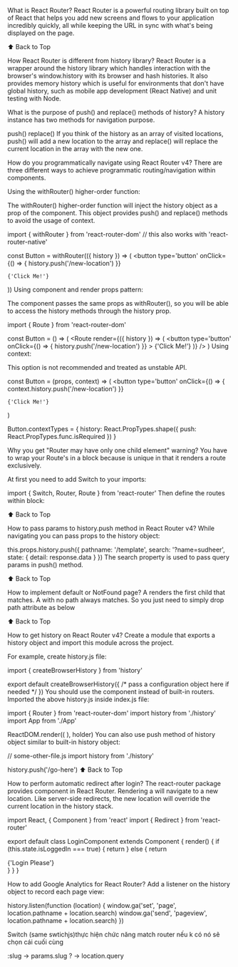 What is React Router?
React Router is a powerful routing library built on top of React that helps you add new screens and flows to your application incredibly quickly, all while keeping the URL in sync with what's being displayed on the page.

⬆ Back to Top

How React Router is different from history library?
React Router is a wrapper around the history library which handles interaction with the browser's window.history with its browser and hash histories. It also provides memory history which is useful for environments that don't have global history, such as mobile app development (React Native) and unit testing with Node.


What is the purpose of push() and replace() methods of history?
A history instance has two methods for navigation purpose.

push()
replace()
If you think of the history as an array of visited locations, push() will add a new location to the array and replace() will replace the current location in the array with the new one.


How do you programmatically navigate using React Router v4?
There are three different ways to achieve programmatic routing/navigation within components.

Using the withRouter() higher-order function:

The withRouter() higher-order function will inject the history object as a prop of the component. This object provides push() and replace() methods to avoid the usage of context.

import { withRouter } from 'react-router-dom' // this also works with 'react-router-native'

const Button = withRouter(({ history }) => (
  <button
    type='button'
    onClick={() => { history.push('/new-location') }}
  >
    {'Click Me!'}
  </button>
))
Using <Route> component and render props pattern:

The <Route> component passes the same props as withRouter(), so you will be able to access the history methods through the history prop.

import { Route } from 'react-router-dom'

const Button = () => (
  <Route render={({ history }) => (
    <button
      type='button'
      onClick={() => { history.push('/new-location') }}
    >
      {'Click Me!'}
    </button>
  )} />
)
Using context:

This option is not recommended and treated as unstable API.

const Button = (props, context) => (
  <button
    type='button'
    onClick={() => {
      context.history.push('/new-location')
    }}
  >
    {'Click Me!'}
  </button>
)

Button.contextTypes = {
  history: React.PropTypes.shape({
    push: React.PropTypes.func.isRequired
  })
}

Why you get "Router may have only one child element" warning?
You have to wrap your Route's in a <Switch> block because <Switch> is unique in that it renders a route exclusively.

At first you need to add Switch to your imports:

import { Switch, Router, Route } from 'react-router'
Then define the routes within <Switch> block:

<Router>
  <Switch>
    <Route {/* ... */} />
    <Route {/* ... */} />
  </Switch>
</Router>
⬆ Back to Top

How to pass params to history.push method in React Router v4?
While navigating you can pass props to the history object:

this.props.history.push({
  pathname: '/template',
  search: '?name=sudheer',
  state: { detail: response.data }
})
The search property is used to pass query params in push() method.

⬆ Back to Top

How to implement default or NotFound page?
A <Switch> renders the first child <Route> that matches. A <Route> with no path always matches. So you just need to simply drop path attribute as below

<Switch>
  <Route exact path="/" component={Home}/>
  <Route path="/user" component={User}/>
  <Route component={NotFound} />
</Switch>
⬆ Back to Top

How to get history on React Router v4?
Create a module that exports a history object and import this module across the project.

For example, create history.js file:

import { createBrowserHistory } from 'history'

export default createBrowserHistory({
  /* pass a configuration object here if needed */
})
You should use the <Router> component instead of built-in routers. Imported the above history.js inside index.js file:

import { Router } from 'react-router-dom'
import history from './history'
import App from './App'

ReactDOM.render((
  <Router history={history}>
    <App />
  </Router>
), holder)
You can also use push method of history object similar to built-in history object:

// some-other-file.js
import history from './history'

history.push('/go-here')
⬆ Back to Top

How to perform automatic redirect after login?
The react-router package provides <Redirect> component in React Router. Rendering a <Redirect> will navigate to a new location. Like server-side redirects, the new location will override the current location in the history stack.

import React, { Component } from 'react'
import { Redirect } from 'react-router'

export default class LoginComponent extends Component {
  render() {
    if (this.state.isLoggedIn === true) {
      return <Redirect to="/your/redirect/page" />
    } else {
      return <div>{'Login Please'}</div>
    }
  }
}

How to add Google Analytics for React Router?
Add a listener on the history object to record each page view:

history.listen(function (location) {
  window.ga('set', 'page', location.pathname + location.search)
  window.ga('send', 'pageview', location.pathname + location.search)
})

Switch (same swtichjs)thực hiện chức năng match router nếu k có nó sẽ chọn cái cuối cùng


:slug -> params.slug
? -> location.query 